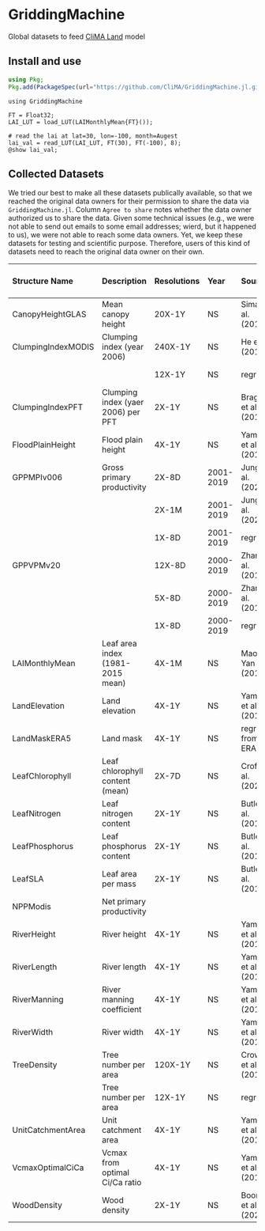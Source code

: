 # GriddingMachine

Global datasets to feed [CliMA Land](https://github.com/CliMA/Land) model




## Install and use
```julia
using Pkg;
Pkg.add(PackageSpec(url="https://github.com/CliMA/GriddingMachine.jl.git", rev="main"));
```

```@example preview
using GriddingMachine

FT = Float32;
LAI_LUT = load_LUT(LAIMonthlyMean{FT}());

# read the lai at lat=30, lon=-100, month=Augest
lai_val = read_LUT(LAI_LUT, FT(30), FT(-100), 8);
@show lai_val;
```




## Collected Datasets

We tried our best to make all these datasets publically available, so that we
reached the original data owners for their permission to share the data via
`GriddingMachine.jl`. Column `Agree to share` notes whether the data owner
authorized us to share the data. Given some technical issues (e.g., we were not
able to send out emails to some email addresses; wierd, but it happened to us),
we were not able to reach some data owners. Yet, we keep these datasets for
testing and scientific purpose. Therefore, users of this kind of datasets need
to reach the original data owner on their own.

| Structure Name     | Description                        | Resolutions | Year      | Source                  | Format | Credit (CliMA)   | Agree to share |
|:-------------------|:-----------------------------------|:------------|:----------|:------------------------|:-------|:-----------------|:---------------|
| CanopyHeightGLAS   | Mean canopy height                 | 20X-1Y      | NS        | Simard et al. (2011)    | NetCDF |                  |                |
| ClumpingIndexMODIS | Clumping index (year 2006)         | 240X-1Y     | NS        | He et al. (2012)        | TIFF   |                  |                |
|                    |                                    | 12X-1Y      | NS        | regridded               | TIFF   | Yujie Wang       |                |
| ClumpingIndexPFT   | Clumping index (yaer 2006) per PFT | 2X-1Y       | NS        | Braghiere et al. (2019) | NetCDF | Renato Braghiere |                |
| FloodPlainHeight   | Flood plain height                 | 4X-1Y       | NS        | Yamazaki et al. (2019)  | NetCDF | Jake Bolewski    |                |
| GPPMPIv006         | Gross primary productivity         | 2X-8D       | 2001-2019 | Jung et al. (2020)      | NetCDF |                  |                |
|                    |                                    | 2X-1M       | 2001-2019 | Jung et al. (2020)      | NetCDF |                  |                |
|                    |                                    | 1X-8D       | 2001-2019 | regridded               | NetCDF | Yujie Wang       |                |
| GPPVPMv20          |                                    | 12X-8D      | 2000-2019 | Zhang et al. (2017)     | NetCDF | Russell Doughty  | Yes            |
|                    |                                    | 5X-8D       | 2000-2019 | Zhang et al. (2017)     | NetCDF | Russell Doughty  | Yes            |
|                    |                                    | 1X-8D       | 2000-2019 | regridded               | NetCDF | Yujie Wang       | Yes            |
| LAIMonthlyMean     | Leaf area index (1981-2015 mean)   | 4X-1M       | NS        | Mao and Yan (2019)      | NetCDF | Yujie Wang       |                |
| LandElevation      | Land elevation                     | 4X-1Y       | NS        | Yamazaki et al. (2017)  | NetCDF | Jake Bolewski    |                |
| LandMaskERA5       | Land mask                          | 4X-1Y       | NS        | regridded from ERA5     | NetCDF |                  |                |
| LeafChlorophyll    | Leaf chlorophyll content (mean)    | 2X-7D       | NS        | Croft et al. (2020)     | NetCDF | Russell Doughty  |                |
| LeafNitrogen       | Leaf nitrogen content              | 2X-1Y       | NS        | Butler et al. (2017)    | NetCDF | Marcos Longo     |                |
| LeafPhosphorus     | Leaf phosphorus content            | 2X-1Y       | NS        | Butler et al. (2017)    | NetCDF | Marcos Longo     |                |
| LeafSLA            | Leaf area per mass                 | 2X-1Y       | NS        | Butler et al. (2017)    | NetCDF | Marcos Longo     |                |
| NPPModis           | Net primary productivity           |             |           |                         |        |                  |                |
| RiverHeight        | River height                       | 4X-1Y       | NS        | Yamazaki et al. (2019)  | NetCDF | Jake Bolewski    |                |
| RiverLength        | River length                       | 4X-1Y       | NS        | Yamazaki et al. (2019)  | NetCDF | Jake Bolewski    |                |
| RiverManning       | River manning coefficient          | 4X-1Y       | NS        | Yamazaki et al. (2019)  | NetCDF | Jake Bolewski    |                |
| RiverWidth         | River width                        | 4X-1Y       | NS        | Yamazaki et al. (2019)  | NetCDF | Jake Bolewski    |                |
| TreeDensity        | Tree number per area               | 120X-1Y     | NS        | Crowther et al. (2015)  | NetCDF | Renato Braghiere |                |
|                    | Tree number per area               | 12X-1Y      | NS        | regridded               | TIFF   | Yujie Wang       |                |
| UnitCatchmentArea  | Unit catchment area                | 4X-1Y       | NS        | Yamazaki et al. (2019)  | NetCDF | Jake Bolewski    |                |
| VcmaxOptimalCiCa   | Vcmax from optimal Ci/Ca ratio     | 4X-1Y       | NS        | Yamazaki et al. (2019)  | NetCDF | Jake Bolewski    |                |
| WoodDensity        | Wood density                       | 2X-1Y       | NS        | Boonman et al. (2020)   | TIFF   | Marcos Longo     |                |
